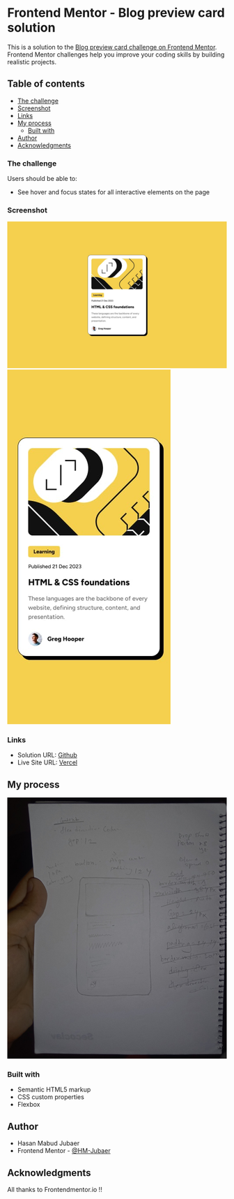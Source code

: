# Frontend Mentor - Blog preview card solution

This is a solution to the [Blog preview card challenge on Frontend Mentor](https://www.frontendmentor.io/challenges/blog-preview-card-ckPaj01IcS). Frontend Mentor challenges help you improve your coding skills by building realistic projects.

## Table of contents

- [The challenge](#the-challenge)
- [Screenshot](#screenshot)
- [Links](#links)
- [My process](#my-process)
  - [Built with](#built-with)
- [Author](#author)
- [Acknowledgments](#acknowledgments)

### The challenge

Users should be able to:

- See hover and focus states for all interactive elements on the page

### Screenshot

![](./design/desktop-design.jpg)
![](./design/mobile-design.jpg)

### Links

- Solution URL: [Github](https://github.com/HM-Jubaer/blog-preview-card)
- Live Site URL: [Vercel](https://blog-preview-card-sigma-six.vercel.app/)

## My process

![](./design/process.jpg)

### Built with

- Semantic HTML5 markup
- CSS custom properties
- Flexbox

## Author

- Hasan Mabud Jubaer
- Frontend Mentor - [@HM-Jubaer](https://www.frontendmentor.io/profile/HM-Jubaer)

## Acknowledgments

All thanks to Frontendmentor.io !!
